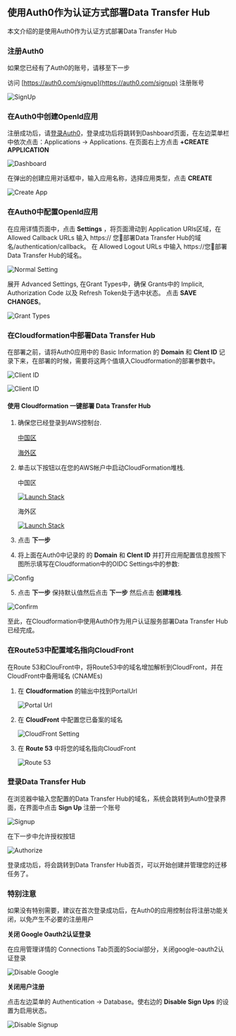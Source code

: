 ## 使用Auth0作为认证方式部署Data Transfer Hub

本文介绍的是使用Auth0作为认证方式部署Data Transfer Hub

### 注册Auth0

如果您已经有了Auth0的账号，请移至下一步

访问 [https://auth0.com/signup](https://auth0.com/signup) 注册账号

![SignUp](./images/signup.jpg)

### 在Auth0中创建OpenId应用

注册成功后，请[登录Auth0](https://manage.auth0.com/)，登录成功后将跳转到Dashboard页面，在左边菜单栏中依次点击：Applications -> Applications. 在页面右上方点击 **+CREATE APPLICATION**

![Dashboard](./images/dashboard.jpg)

在弹出的创建应用对话框中，输入应用名称，选择应用类型，点击 **CREATE**

![Create App](./images/create-app.jpg)

### 在Auth0中配置OpenId应用

在应用详情页面中，点击 **Settings** ，将页面滑动到 Application URIs区域，在 Allowed Callback URLs 输入 https:// 您部署Data Transfer Hub的域名/authentication/callback。 在 Allowed Logout URLs 中输入 https://您部署Data Transfer Hub的域名。

![Normal Setting](./images/config-url.jpg)

展开 Advanced Settings, 在Grant Types中，确保 Grants中的 Implicit, Authorization Code 以及 Refresh Token处于选中状态。 点击 **SAVE CHANGES**。

![Grant Types](./images/grant-type.jpg)

### 在Cloudformation中部署Data Transfer Hub

在部署之前，请将Auth0应用中的 Basic Information 的 **Domain** 和 **Clent ID** 记录下来，在部署的时候，需要将这两个值填入Cloudformation的部署参数中。

![Client ID](./images/clientid.jpg)

![Client ID](./images/clientid.jpg)

#### 使用 Cloudformation 一键部署 Data Transfer Hub

1. 确保您已经登录到AWS控制台.

    [中国区](https://console.amazonaws.cn/console/home)

    [海外区](https://console.aws.amazon.com/console/home)

2. 单击以下按钮以在您的AWS帐户中启动CloudFormation堆栈.

    中国区

    [![Launch Stack](../../../launch-stack.png)](https://console.amazonaws.cn/cloudformation/home#/stacks/create/template?stackName=DataTransferHub&templateURL=https://aws-gcr-solutions.s3.cn-north-1.amazonaws.com.cn/data-transfer-hub/latest/DataTransferHub-openid.template)

    海外区

    [![Launch Stack](../../../launch-stack.png)](https://console.aws.amazon.com/cloudformation/home#/stacks/create/template?stackName=DataTransferHub&templateURL=https://aws-gcr-solutions.s3.amazonaws.com/data-transfer-hub/latest/DataTransferHub-openid.template)

3. 点击 **下一步**

4. 将上面在Auth0中记录的 的 **Domain** 和 **Clent ID**  并打开应用配置信息按照下图所示填写在Cloudformation中的OIDC Settings中的参数:

  ![Config](./images/cf-config.jpg)
   
5. 点击 **下一步** 保持默认值然后点击 **下一步** 然后点击 **创建堆栈**.

  ![Confirm](./images/cf-check.jpg)

至此，在Cloudformation中使用Auth0作为用户认证服务部署Data Transfer Hub已经完成。

### 在Route53中配置域名指向CloudFront

在Route 53和ClouFront中，将Route53中的域名增加解析到CloudFront，并在CloudFront中备用域名 (CNAMEs)

1. 在 **Cloudformation** 的输出中找到PortalUrl

   ![Portal Url](../../images/oidc-app-setting-output.jpg)

2. 在 **CloudFront** 中配置您已备案的域名

   ![CloudFront Setting](../../images/oidc-app-setting-cfn.jpg)

3. 在 **Route 53** 中将您的域名指向CloudFront

   ![Route 53](../../images/oidc-app-setting-r53.jpg)

### 登录Data Transfer Hub

在浏览器中输入您配置的Data Transfer Hub的域名，系统会跳转到Auth0登录界面，在界面中点击 **Sign Up** 注册一个账号

   ![Signup](./images/signup-app.jpg)

在下一步中允许授权按钮
 
   ![Authorize](./images/authorize.jpg)

登录成功后，将会跳转到Data Transfer Hub首页，可以开始创建并管理您的迁移任务了。

### 特别注意

如果没有特别需要，建议在首次登录成功后，在Auth0的应用控制台将注册功能关闭，以免产生不必要的注册用户

**关闭 Google Oauth2认证登录**

在应用管理详情的 Connections Tab页面的Social部分，关闭google-oauth2认证登录

  ![Disable Google](./images/disable-google.jpg)

**关闭用户注册**

点击左边菜单的 Authentication -> Database。使右边的 **Disable Sign Ups** 的设置为启用状态。

  ![Disable Signup](./images/disable-signup.jpg)




